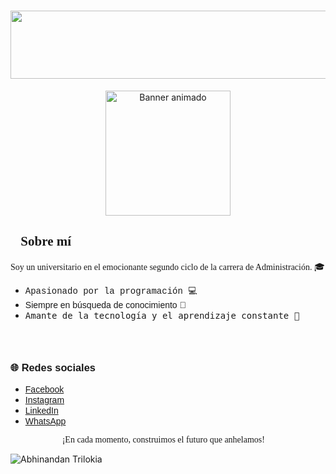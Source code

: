 <div class="section">
    <div class="inverted-image">
        <h1 style="text-align:center;font-family:'Times New Roman', serif;"><img src="https://i.ibb.co/wy8ZJBS/text.gif" alt="" width="511" height="109" style="font-size:0.9375rem;font-weight:400;font-family:Roboto;" class="img-fluid atto_image_button_text-bottom"><br></h1>
    </div>
</div>
<div class="banner" style="text-align:center;">
    <img src="https://i.gifer.com/AqCN.gif" alt="Banner animado" width="200" height="200" class="img-fluid atto_image_button_text-bottom">
</div>
<h2 style="text-align:left;font-family:Georgia, serif;">🧑Sobre mí</h2>
<p style="font-family:'Palatino Linotype', serif;">Soy un universitario en el emocionante segundo ciclo de la carrera de Administración. 🎓</p>
<ul>
    <li><span style="font-family:'Courier New', monospace;">Apasionado por la programación 💻</span></li>
    <li><span style="font-family:Tahoma, sans-serif;">Siempre en búsqueda de conocimiento 🧠</span></li>
    <li><span style="font-family:'Lucida Console', monospace;">Amante de la tecnología y el aprendizaje constante 🌟</span></li>
</ul>

<div class="section">
    <h3><br></h3>
    <h3 style="text-align:left;font-family:Impact, sans-serif;">🌐 Redes sociales</h3>
    <ul class="social-buttons">
        <li><a href="https://www.facebook.com/" style="font-family:'Trebuchet MS', sans-serif;">Facebook</a></li>
        <li><a href="https://www.instagram.com/erik_16_qm/" style="font-family:'Arial Narrow', sans-serif;">Instagram</a></li>
        <li><a href="https://www.linkedin.com/" style="font-family:'Gill Sans', sans-serif;">LinkedIn</a></li>
        <li><a href="https://wa.me/" style="font-family:'Century Gothic', sans-serif;">WhatsApp</a></li>
    </ul>
</div>
<div class="section">
    <p style="text-align:center;font-family:'Comic Sans MS', cursive;">¡En cada momento, construimos el futuro que anhelamos! 💪</p>
</div>
<div class="section">
    <img src="https://raw.githubusercontent.com/Trilokia/Trilokia/379277808c61ef204768a61bbc5d25bc7798ccf1/bottom_header.svg" alt="Abhinandan Trilokia">
</div>
